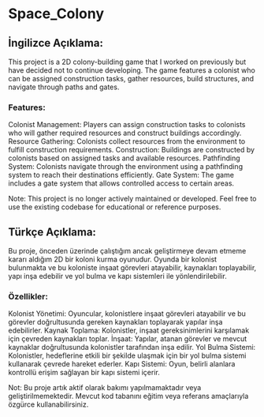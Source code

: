 # Space_Colony

## İngilizce Açıklama:

This project is a 2D colony-building game that I worked on previously but have decided not to continue developing. The game features a colonist who can be assigned construction tasks, gather resources, build structures, and navigate through paths and gates.

### Features:

Colonist Management: Players can assign construction tasks to colonists who will gather required resources and construct buildings accordingly.
Resource Gathering: Colonists collect resources from the environment to fulfill construction requirements.
Construction: Buildings are constructed by colonists based on assigned tasks and available resources.
Pathfinding System: Colonists navigate through the environment using a pathfinding system to reach their destinations efficiently.
Gate System: The game includes a gate system that allows controlled access to certain areas.

Note: This project is no longer actively maintained or developed. Feel free to use the existing codebase for educational or reference purposes.

## Türkçe Açıklama:

Bu proje, önceden üzerinde çalıştığım ancak geliştirmeye devam etmeme kararı aldığım 2D bir koloni kurma oyunudur. Oyunda bir kolonist bulunmakta ve bu koloniste inşaat görevleri atayabilir, kaynakları toplayabilir, yapı inşa edebilir ve yol bulma ve kapı sistemleri ile yönlendirilebilir.

### Özellikler:

Kolonist Yönetimi: Oyuncular, kolonistlere inşaat görevleri atayabilir ve bu görevler doğrultusunda gereken kaynakları toplayarak yapılar inşa edebilirler.
Kaynak Toplama: Kolonistler, inşaat gereksinimlerini karşılamak için çevreden kaynakları toplar.
İnşaat: Yapılar, atanan görevler ve mevcut kaynaklar doğrultusunda kolonistler tarafından inşa edilir.
Yol Bulma Sistemi: Kolonistler, hedeflerine etkili bir şekilde ulaşmak için bir yol bulma sistemi kullanarak çevrede hareket ederler.
Kapı Sistemi: Oyun, belirli alanlara kontrollü erişim sağlayan bir kapı sistemi içerir.

Not: Bu proje artık aktif olarak bakımı yapılmamaktadır veya geliştirilmemektedir. Mevcut kod tabanını eğitim veya referans amaçlarıyla özgürce kullanabilirsiniz.
